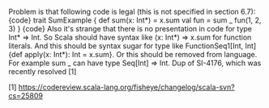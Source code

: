 Problem is that following code is legal (this is not specified in section 6.7):
{code}
trait SumExample {
  def sum(x: Int*) = x.sum
  val fun = sum _
  fun(1, 2, 3)
}
{code}
Also it's strange that there is no presentation in code for type Int* => Int.
So Scala should have syntax like (x: Int*) => x.sum for function literals. And this should be syntax sugar for type like FunctionSeq1[Int, Int] {def apply(x: Int*): Int = x.sum}.
Or this should be removed from language. For example sum _ can have type Seq[Int] => Int.
Dup of SI-4176, which was recently resolved [1]

[1] https://codereview.scala-lang.org/fisheye/changelog/scala-svn?cs=25809

